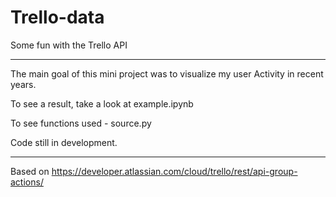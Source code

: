 # Trello-data
Some fun with the Trello API

---

The main goal of this mini project was to visualize my user Activity in recent years. 

To see a result, take a look at example.ipynb

To see functions used - source.py

Code still in development. 

---

Based on https://developer.atlassian.com/cloud/trello/rest/api-group-actions/

